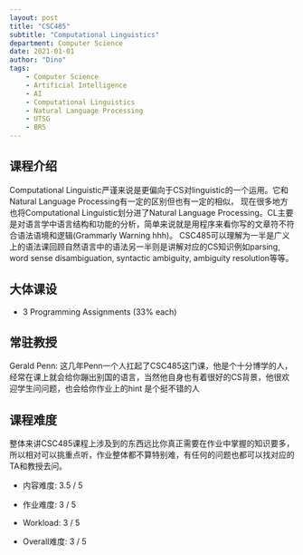 ```yaml
---
layout: post
title: "CSC485"
subtitle: "Computational Linguistics"
department: Computer Science
date: 2021-01-01
author: "Dino"
tags:
    - Computer Science
    - Artificial Intelligence
    - AI
    - Computational Linguistics
    - Natural Language Processing
    - UTSG
    - BR5
---
```

## 课程介绍
Computational Linguistic严谨来说是更偏向于CS对linguistic的一个运用。它和Natural Language Processing有一定的区别但也有一定的相似，
现在很多地方也将Computational Linguistic划分进了Natural Language Processing。CL主要是对语言学中语言结构和功能的分析，简单来说就是用程序来看你写的文章符不符合语法语境和逻辑(Grammarly Warning hhh)。
CSC485可以理解为一半是广义上的语法课回顾自然语言中的语法另一半则是讲解对应的CS知识例如parsing, word sense disambiguation, syntactic ambiguity, 
ambiguity resolution等等。

## 大体课设
- 3 Programming Assignments (33% each)

## 常驻教授
Gerald Penn: 这几年Penn一个人扛起了CSC485这门课，他是个十分博学的人，经常在课上就会给你蹦出别国的语言，当然他自身也有着很好的CS背景，他很欢迎学生问问题，也会给你作业上的hint 是个挺不错的人

## 课程难度
整体来讲CSC485课程上涉及到的东西远比你真正需要在作业中掌握的知识要多，所以相对可以挑重点听，作业整体都不算特别难，有任何的问题也都可以找对应的TA和教授去问。
- 内容难度: 3.5 / 5

- 作业难度: 3 / 5

- Workload: 3 / 5

- Overall难度: 3 / 5
